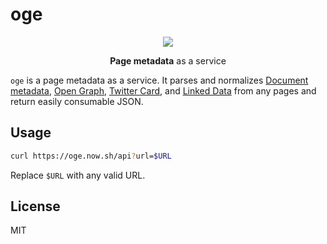 # oge

<div align="center">
<img src="https://user-images.githubusercontent.com/1614415/80286931-941cab00-8758-11ea-9df0-45a8ad15748e.png" />
<p><strong>Page metadata</strong> as a service</p>
</div>

`oge` is a page metadata as a service. It parses and normalizes [Document metadata](https://developer.mozilla.org/en-US/docs/Web/HTML/Element/meta), [Open Graph](https://ogp.me/), [Twitter Card](https://developer.twitter.com/en/docs/tweets/optimize-with-cards/overview/markup), and [Linked Data](https://json-ld.org/) from any pages and return easily consumable JSON.

## Usage

```bash
curl https://oge.now.sh/api?url=$URL
```

Replace `$URL` with any valid URL.

## License

MIT
